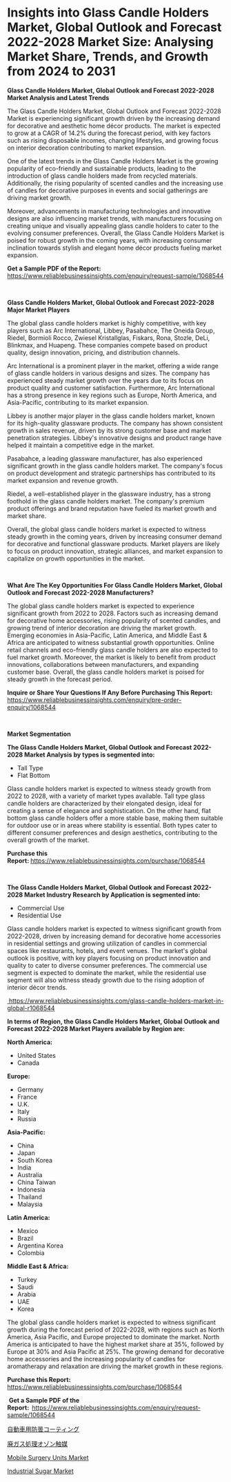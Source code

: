 <p><h1>Insights into Glass Candle Holders Market, Global Outlook and Forecast 2022-2028 Market Size: Analysing Market Share, Trends, and Growth from 2024 to 2031</h1></p><p><strong>Glass Candle Holders Market, Global Outlook and Forecast 2022-2028 Market Analysis and Latest Trends</strong></p>
<p><p>The Glass Candle Holders Market, Global Outlook and Forecast 2022-2028 Market is experiencing significant growth driven by the increasing demand for decorative and aesthetic home décor products. The market is expected to grow at a CAGR of 14.2% during the forecast period, with key factors such as rising disposable incomes, changing lifestyles, and growing focus on interior decoration contributing to market expansion.</p><p>One of the latest trends in the Glass Candle Holders Market is the growing popularity of eco-friendly and sustainable products, leading to the introduction of glass candle holders made from recycled materials. Additionally, the rising popularity of scented candles and the increasing use of candles for decorative purposes in events and social gatherings are driving market growth.</p><p>Moreover, advancements in manufacturing technologies and innovative designs are also influencing market trends, with manufacturers focusing on creating unique and visually appealing glass candle holders to cater to the evolving consumer preferences. Overall, the Glass Candle Holders Market is poised for robust growth in the coming years, with increasing consumer inclination towards stylish and elegant home décor products fueling market expansion.</p></p>
<p><strong>Get a Sample PDF of the Report:&nbsp;</strong> <a href="https://www.reliablebusinessinsights.com/enquiry/request-sample/1068544">https://www.reliablebusinessinsights.com/enquiry/request-sample/1068544</a></p>
<p>&nbsp;</p>
<p><strong>Glass Candle Holders Market, Global Outlook and Forecast 2022-2028 Major Market Players</strong></p>
<p><p>The global glass candle holders market is highly competitive, with key players such as Arc International, Libbey, Pasabahce, The Oneida Group, Riedel, Bormioli Rocco, Zwiesel Kristallglas, Fiskars, Rona, Stozle, DeLi, Blinkmax, and Huapeng. These companies compete based on product quality, design innovation, pricing, and distribution channels.</p><p>Arc International is a prominent player in the market, offering a wide range of glass candle holders in various designs and sizes. The company has experienced steady market growth over the years due to its focus on product quality and customer satisfaction. Furthermore, Arc International has a strong presence in key regions such as Europe, North America, and Asia-Pacific, contributing to its market expansion.</p><p>Libbey is another major player in the glass candle holders market, known for its high-quality glassware products. The company has shown consistent growth in sales revenue, driven by its strong customer base and market penetration strategies. Libbey's innovative designs and product range have helped it maintain a competitive edge in the market.</p><p>Pasabahce, a leading glassware manufacturer, has also experienced significant growth in the glass candle holders market. The company's focus on product development and strategic partnerships has contributed to its market expansion and revenue growth.</p><p>Riedel, a well-established player in the glassware industry, has a strong foothold in the glass candle holders market. The company's premium product offerings and brand reputation have fueled its market growth and market share.</p><p>Overall, the global glass candle holders market is expected to witness steady growth in the coming years, driven by increasing consumer demand for decorative and functional glassware products. Market players are likely to focus on product innovation, strategic alliances, and market expansion to capitalize on growth opportunities in the market.</p></p>
<p>&nbsp;</p>
<p><strong>What Are The Key Opportunities For Glass Candle Holders Market, Global Outlook and Forecast 2022-2028 Manufacturers?</strong></p>
<p><p>The global glass candle holders market is expected to experience significant growth from 2022 to 2028. Factors such as increasing demand for decorative home accessories, rising popularity of scented candles, and growing trend of interior decoration are driving the market growth. Emerging economies in Asia-Pacific, Latin America, and Middle East & Africa are anticipated to witness substantial growth opportunities. Online retail channels and eco-friendly glass candle holders are also expected to fuel market growth. Moreover, the market is likely to benefit from product innovations, collaborations between manufacturers, and expanding customer base. Overall, the glass candle holders market is poised for steady growth in the forecast period.</p></p>
<p><strong>Inquire or Share Your Questions If Any Before Purchasing This Report:</strong> <a href="https://www.reliablebusinessinsights.com/enquiry/pre-order-enquiry/1068544">https://www.reliablebusinessinsights.com/enquiry/pre-order-enquiry/1068544</a></p>
<p>&nbsp;</p>
<p><strong>Market Segmentation</strong></p>
<p><strong>The Glass Candle Holders Market, Global Outlook and Forecast 2022-2028 Market Analysis by types is segmented into:</strong></p>
<p><ul><li>Tall Type</li><li>Flat Bottom</li></ul></p>
<p><p>Glass candle holders market is expected to witness steady growth from 2022 to 2028, with a variety of market types available. Tall type glass candle holders are characterized by their elongated design, ideal for creating a sense of elegance and sophistication. On the other hand, flat bottom glass candle holders offer a more stable base, making them suitable for outdoor use or in areas where stability is essential. Both types cater to different consumer preferences and design aesthetics, contributing to the overall growth of the market.</p></p>
<p><strong>Purchase this Report:&nbsp;</strong><a href="https://www.reliablebusinessinsights.com/purchase/1068544">https://www.reliablebusinessinsights.com/purchase/1068544</a></p>
<p>&nbsp;</p>
<p><strong>The Glass Candle Holders Market, Global Outlook and Forecast 2022-2028 Market Industry Research by Application is segmented into:</strong></p>
<p><ul><li>Commercial Use</li><li>Residential Use</li></ul></p>
<p><p>Glass candle holders market is expected to witness significant growth from 2022-2028, driven by increasing demand for decorative home accessories in residential settings and growing utilization of candles in commercial spaces like restaurants, hotels, and event venues. The market's global outlook is positive, with key players focusing on product innovation and quality to cater to diverse consumer preferences. The commercial use segment is expected to dominate the market, while the residential use segment will also witness steady growth due to the rising adoption of interior décor trends.</p></p>
<p><a href="https://www.reliablebusinessinsights.com/glass-candle-holders-market-in-global-r1068544">&nbsp;https://www.reliablebusinessinsights.com/glass-candle-holders-market-in-global-r1068544</a></p>
<p><strong>In terms of Region, the Glass Candle Holders Market, Global Outlook and Forecast 2022-2028 Market Players available by Region are:</strong></p>
<p>
    <p> <strong> North America: </strong>
        <ul>
            <li>United States</li>
            <li>Canada</li>
        </ul>
        </p> 
    <p> <strong> Europe: </strong>
        <ul>
            <li>Germany</li>
            <li>France</li>
            <li>U.K.</li>
            <li>Italy</li>
            <li>Russia</li>
        </ul>
        </p> 
    <p> <strong> Asia-Pacific: </strong>
        <ul>
            <li>China</li>
            <li>Japan</li>
            <li>South Korea</li>
            <li>India</li>
            <li>Australia</li>
            <li>China Taiwan</li>
            <li>Indonesia</li>
            <li>Thailand</li>
            <li>Malaysia</li>
        </ul>
        </p> 
    <p> <strong> Latin America: </strong>
        <ul>
            <li>Mexico</li>
            <li>Brazil</li>
            <li>Argentina Korea</li>
            <li>Colombia</li>
        </ul>
        </p> 
    <p> <strong> Middle East & Africa: </strong>
        <ul>
            <li>Turkey</li>
            <li>Saudi</li>
            <li>Arabia</li>
            <li>UAE</li>
            <li>Korea</li>
        </ul>
    </p>
    </p>
<p><p>The global glass candle holders market is expected to witness significant growth during the forecast period of 2022-2028, with regions such as North America, Asia Pacific, and Europe projected to dominate the market. North America is anticipated to have the highest market share at 35%, followed by Europe at 30% and Asia Pacific at 25%. The growing demand for decorative home accessories and the increasing popularity of candles for aromatherapy and relaxation are driving the market growth in these regions.</p></p>
<p><strong>Purchase this Report: </strong><a href="https://www.reliablebusinessinsights.com/purchase/1068544">https://www.reliablebusinessinsights.com/purchase/1068544</a></p>
<p>&nbsp;<strong>Get a Sample PDF of the Report:&nbsp;&nbsp;</strong><a href="https://www.reliablebusinessinsights.com/enquiry/request-sample/1068544">https://www.reliablebusinessinsights.com/enquiry/request-sample/1068544</a></p>
<p><strong></strong></p>
<p><p><a href="https://github.com/TysonKub/Market-Research-Report-List-1/blob/main/738637885344.md">自動車用防曇コーティング</a></p><p><a href="https://github.com/RaeJenkins1952/Market-Research-Report-List-1/blob/main/509573785343.md">廃ガス処理オゾン触媒</a></p><p><a href="https://www.linkedin.com/pulse/mobile-surgery-units-market-furnishes-information-share-trends-mlxgf">Mobile Surgery Units Market</a></p><p><a href="https://www.linkedin.com/pulse/industrial-sugar-market-size-outlook-forecast-2024-2031-bltaf">Industrial Sugar Market</a></p></p>
